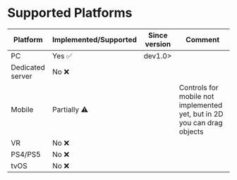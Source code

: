 # Supported Platforms
| Platform         | Implemented/Supported   | Since version | Comment |
| ---------------- | ----------------------- | ------------- | ------- |
| PC               | Yes ✅️                  | dev1.0>       | |
| Dedicated server | No :x:                  |               | |
| Mobile           | Partially :warning:     |               | Controls for mobile not implemented yet, but in 2D you can drag objects |
| VR               | No :x:                  |               | |
| PS4/PS5          | No :x:                  |               | |
| tvOS             | No :x:                  |               | |
